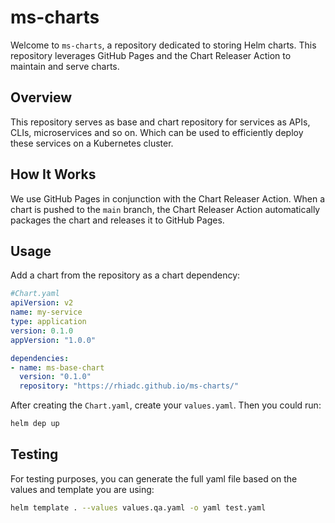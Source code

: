 ﻿# ms-charts

Welcome to `ms-charts`, a repository dedicated to storing Helm charts. This repository leverages GitHub Pages and the Chart Releaser Action to maintain and serve charts.

## Overview

This repository serves as base and chart repository for services as APIs, CLIs, microservices and so on. Which can be used to efficiently deploy these services on a Kubernetes cluster.

## How It Works

We use GitHub Pages in conjunction with the Chart Releaser Action. When a chart is pushed to the `main` branch, the Chart Releaser Action automatically packages the chart and releases it to GitHub Pages.

## Usage

Add a chart from the repository as a chart dependency:
```yaml
#Chart.yaml
apiVersion: v2
name: my-service
type: application
version: 0.1.0
appVersion: "1.0.0"

dependencies:
- name: ms-base-chart
  version: "0.1.0"
  repository: "https://rhiadc.github.io/ms-charts/"
```

After creating the `Chart.yaml`, create your `values.yaml`. Then you could run:
```bash
helm dep up
```

## Testing
For testing purposes, you can generate the full yaml file based on the values and template you are using:
```bash
helm template . --values values.qa.yaml -o yaml test.yaml 
```
